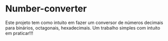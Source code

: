 # Number-converter
Este projeto tem como intuito em  fazer um conversor de números decimais para binários, octagonais, hexadecimais. Um trabalho simples com intuito em praticar!!!
